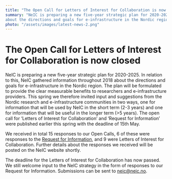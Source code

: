 ```yaml
---
title: "The Open Call for Letters of Interest for Collaboration is now closed"
summary: "NeIC is preparing a new five-year strategic plan for 2020-2025. In relation to this, NeIC gathered information throughout 2018
about the directions and goals for e-infrastructure in the Nordic region. The deadline was the 15th of May."
photo: "/assets/images/latest-news-2.png"
---
```


The Open Call for Letters of Interest for Collaboration is now closed
===============================

NeIC is preparing a new five-year strategic plan for 2020-2025. In relation to this, NeIC gathered information throughout 2018 about the
directions and goals for e-infrastructure in the Nordic region. The plan will be formulated to provide the clear measurable benefits to
researchers and e-infrastructure providers. This spring we therefore invited input and suggestions from the Nordic research and
e-infrastructure communities in two ways, one for information that will be used by NeIC in the short term (2-3 years) and one for 
information that will be useful in the longer term (>5 years). The open call for ‘Letters of Interest for Collaboration’ and ‘Request for
Information’ were published earlier this spring with the deadline of 15th May. 

We received in total 15 responses to our Open Calls, 6 of these were responses to the [Request for Information](https://neic.no/news/2018/03/22/letters-of-interest/), and 9 were Letters of
Interest for Collaboration. Further details about the responses we received will be posted on the NeIC website shortly.

The deadline for the Letters of Interest for Collaboration has now passed. We still welcome input to the NeIC strategy in the form of 
responses to our Request for Information. Submissions can be sent to neic@neic.no. 
